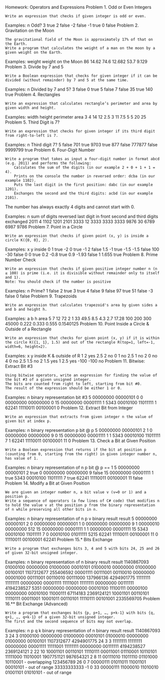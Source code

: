 Homework: Operators and Expressions
Problem 1. Odd or Even Integers

    Write an expression that checks if given integer is odd or even.

Examples:
n 	Odd?
3 	true
2 	false
-2 	false
-1 	true
0 	false
Problem 2. Gravitation on the Moon

    The gravitational field of the Moon is approximately 17% of that on the Earth.
    Write a program that calculates the weight of a man on the moon by a given weight on the Earth.

Examples:
weight 	weight on the Moon
86 	14.62
74.6 	12.682
53.7 	9.129
Problem 3. Divide by 7 and 5

    Write a Boolean expression that checks for given integer if it can be divided (without remainder) by 7 and 5 at the same time.

Examples:
n 	Divided by 7 and 5?
3 	false
0 	true
5 	false
7 	false
35 	true
140 	true
Problem 4. Rectangles

    Write an expression that calculates rectangle’s perimeter and area by given width and height.

Examples:
width 	height 	perimeter 	area
3 	4 	14 	12
2.5 	3 	11 	7.5
5 	5 	20 	25
Problem 5. Third Digit is 7?

    Write an expression that checks for given integer if its third digit from right-to-left is 7.

Examples:
n 	Third digit 7?
5 	false
701 	true
9703 	true
877 	false
777877 	false
9999799 	true
Problem 6. Four-Digit Number

    Write a program that takes as input a four-digit number in format abcd (e.g. 2011) and performs the following:
        Calculates the sum of the digits (in our example 2 + 0 + 1 + 1 = 4).
        Prints on the console the number in reversed order: dcba (in our example 1102).
        Puts the last digit in the first position: dabc (in our example 1201).
        Exchanges the second and the third digits: acbd (in our example 2101).

The number has always exactly 4 digits and cannot start with 0.

Examples:
n 	sum of digits 	reversed 	last digit in front 	second and third digits exchanged
2011 	4 	1102 	1201 	2101
3333 	12 	3333 	3333 	3333
9876 	30 	6789 	6987 	9786
Problem 7. Point in a Circle

    Write an expression that checks if given point (x, y) is inside a circle K({0, 0}, 2).

Examples:
x 	y 	inside
0 	1 	true
-2 	0 	true
-1 	2 	false
1.5 	-1 	true
-1.5 	-1.5 	false
100 	-30 	false
0 	0 	true
0.2 	-0.8 	true
0.9 	-1.93 	false
1 	1.655 	true
Problem 8. Prime Number Check

    Write an expression that checks if given positive integer number n (n ≤ 100) is prime (i.e. it is divisible without remainder only to itself and 1).
    Note: You should check if the number is positive

Examples:
n 	Prime?
1 	false
2 	true
3 	true
4 	false
9 	false
97 	true
51 	false
-3 	false
0 	false
Problem 9. Trapezoids

    Write an expression that calculates trapezoid's area by given sides a and b and height h.

Examples:
a 	b 	h 	area
5 	7 	12 	72
2 	1 	33 	49.5
8.5 	4.3 	2.7 	17.28
100 	200 	300 	45000
0.222 	0.333 	0.555 	0.1540125
Problem 10. Point Inside a Circle & Outside of a Rectangle

    Write an expression that checks for given point (x, y) if it is within the circle K({1, 1}, 1.5) and out of the rectangle R(top=1, left=-1, width=6, height=2).

Examples:
x 	y 	inside K & outside of R
1 	2 	yes
2.5 	2 	no
0 	1 	no
2.5 	1 	no
2 	0 	no
4 	0 	no
2.5 	1.5 	no
2 	1.5 	yes
1 	2.5 	yes
-100 	-100 	no
Problem 11. Bitwise: Extract Bit #3

    Using bitwise operators, write an expression for finding the value of the bit #3 of a given unsigned integer.
    The bits are counted from right to left, starting from bit #0.
    The result of the expression should be either 1 or 0.

Examples:
n 	binary representation 	bit #3
5 	00000000 00000101 	0
0 	00000000 00000000 	0
15 	00000000 00001111 	1
5343 	00010100 11011111 	1
62241 	11110011 00100001 	0
Problem 12. Extract Bit from Integer

    Write an expression that extracts from given integer n the value of given bit at index p.

Examples:
n 	binary representation 	p 	bit @ p
5 	00000000 00000101 	2 	1
0 	00000000 00000000 	9 	0
15 	00000000 00001111 	1 	1
5343 	00010100 11011111 	7 	1
62241 	11110011 00100001 	11 	0
Problem 13. Check a Bit at Given Position

    Write a Boolean expression that returns if the bit at position p (counting from 0, starting from the right) in given integer number n, has value of 1.

Examples:
n 	binary representation of n 	p 	bit @ p == 1
5 	00000000 00000101 	2 	true
0 	00000000 00000000 	9 	false
15 	00000000 00001111 	1 	true
5343 	00010100 11011111 	7 	true
62241 	11110011 00100001 	11 	false
Problem 14. Modify a Bit at Given Position

    We are given an integer number n, a bit value v (v=0 or 1) and a position p.
    Write a sequence of operators (a few lines of C# code) that modifies n to hold the value v at the position p from the binary representation of n while preserving all other bits in n.

Examples:
n 	binary representation of n 	p 	v 	binary result 	result
5 	00000000 00000101 	2 	0 	00000000 00000001 	1
0 	00000000 00000000 	9 	1 	00000010 00000000 	512
15 	00000000 00001111 	1 	1 	00000000 00001111 	15
5343 	00010100 11011111 	7 	0 	00010100 01011111 	5215
62241 	11110011 00100001 	11 	0 	11110011 00100001 	62241
Problem 15.* Bits Exchange

    Write a program that exchanges bits 3, 4 and 5 with bits 24, 25 and 26 of given 32-bit unsigned integer.

Examples:
n 	binary representation of n 	binary result 	result
1140867093 	01000100 00000000 01000000 00010101 	01000010 00000000 01000000 00100101 	1107312677
255406592 	00001111 00111001 00110010 00000000 	00001000 00111001 00110010 00111000 	137966136
4294901775 	11111111 11111111 00000000 00001111 	11111001 11111111 00000000 00111111 	4194238527
5351 	00000000 00000000 00010100 11100111 	00000100 00000000 00010100 11000111 	67114183
2369124121 	10001101 00110101 11110111 00011001 	10001011 00110101 11110111 00101001 	2335569705
Problem 16.** Bit Exchange (Advanced)

    Write a program that exchanges bits {p, p+1, …, p+k-1} with bits {q, q+1, …, q+k-1} of a given 32-bit unsigned integer.
    The first and the second sequence of bits may not overlap.

Examples:
n 	p 	q 	k 	binary representation of n 	binary result 	result
1140867093 	3 	24 	3 	01000100 00000000 01000000 00010101 	01000010 00000000 01000000 00100101 	1107312677
4294901775 	24 	3 	3 	11111111 11111111 00000000 00001111 	11111001 11111111 00000000 00111111 	4194238527
2369124121 	2 	22 	10 	10001101 00110101 11110111 00011001 	01110001 10110101 11111000 11010001 	1907751121
987654321 	2 	8 	11 	00111010 11011110 01101000 10110001 	- 	overlapping
123456789 	26 	0 	7 	00000111 01011011 11001101 00010101 	- 	out of range
33333333333 	-1 	0 	33 	00000111 11000010 11010010 01001101 01010101 	- 	out of range
